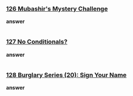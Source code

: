 
### [126 Mubashir's Mystery Challenge](https://edabit.com/challenge/7CWbYfRji9yhna9tf)
**answer**

```js


```

### [127 No Conditionals?](https://edabit.com/challenge/WjXHgXLAvMxNvD6h2)
**answer**

```js


```

### [128 Burglary Series (20): Sign Your Name](https://edabit.com/challenge/xRcgQHtfLbxomYb33)
**answer**

```js


```

